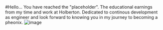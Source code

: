 #Hello... You have reached the "placeholder". The educational earnings from my time and work at Holberton. Dedicated to continous development as engineer and look forward to knowing you in my journey to becoming a pheonix.
![image](https://github.com/Tribeoftech/Tribeoftech/assets/113186733/7a7859e4-309f-4d6c-9790-e526d6434992)


